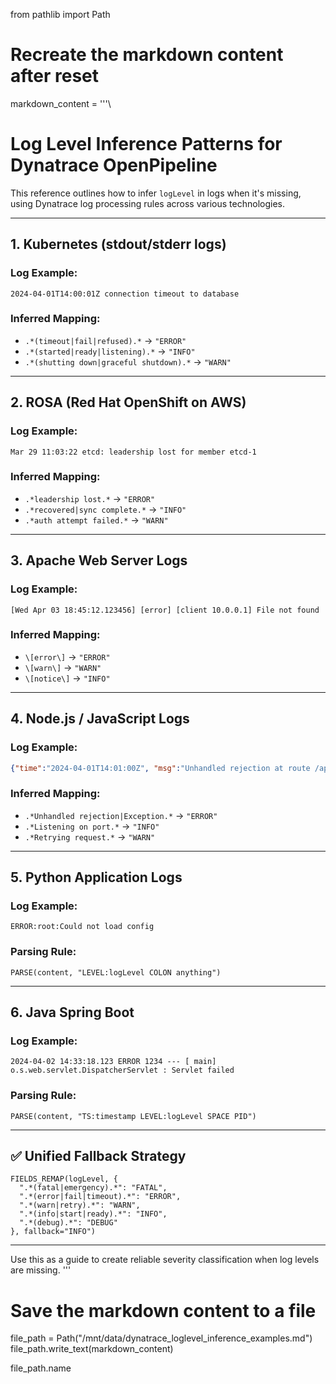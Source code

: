 from pathlib import Path

# Recreate the markdown content after reset
markdown_content = '''\
# Log Level Inference Patterns for Dynatrace OpenPipeline

This reference outlines how to infer `logLevel` in logs when it's missing, using Dynatrace log processing rules across various technologies.

---

## 1. Kubernetes (stdout/stderr logs)

### Log Example:
```
2024-04-01T14:00:01Z connection timeout to database
```

### Inferred Mapping:
- `.*(timeout|fail|refused).*` → `"ERROR"`
- `.*(started|ready|listening).*` → `"INFO"`
- `.*(shutting down|graceful shutdown).*` → `"WARN"`

---

## 2. ROSA (Red Hat OpenShift on AWS)

### Log Example:
```
Mar 29 11:03:22 etcd: leadership lost for member etcd-1
```

### Inferred Mapping:
- `.*leadership lost.*` → `"ERROR"`
- `.*recovered|sync complete.*` → `"INFO"`
- `.*auth attempt failed.*` → `"WARN"`

---

## 3. Apache Web Server Logs

### Log Example:
```
[Wed Apr 03 18:45:12.123456] [error] [client 10.0.0.1] File not found
```

### Inferred Mapping:
- `\[error\]` → `"ERROR"`
- `\[warn\]` → `"WARN"`
- `\[notice\]` → `"INFO"`

---

## 4. Node.js / JavaScript Logs

### Log Example:
```json
{"time":"2024-04-01T14:01:00Z", "msg":"Unhandled rejection at route /api"}
```

### Inferred Mapping:
- `.*Unhandled rejection|Exception.*` → `"ERROR"`
- `.*Listening on port.*` → `"INFO"`
- `.*Retrying request.*` → `"WARN"`

---

## 5. Python Application Logs

### Log Example:
```
ERROR:root:Could not load config
```

### Parsing Rule:
```plaintext
PARSE(content, "LEVEL:logLevel COLON anything")
```

---

## 6. Java Spring Boot

### Log Example:
```
2024-04-02 14:33:18.123 ERROR 1234 --- [ main] o.s.web.servlet.DispatcherServlet : Servlet failed
```

### Parsing Rule:
```plaintext
PARSE(content, "TS:timestamp LEVEL:logLevel SPACE PID")
```

---

## ✅ Unified Fallback Strategy

```plaintext
FIELDS_REMAP(logLevel, {
  ".*(fatal|emergency).*": "FATAL",
  ".*(error|fail|timeout).*": "ERROR",
  ".*(warn|retry).*": "WARN",
  ".*(info|start|ready).*": "INFO",
  ".*(debug).*": "DEBUG"
}, fallback="INFO")
```

---

Use this as a guide to create reliable severity classification when log levels are missing.
'''

# Save the markdown content to a file
file_path = Path("/mnt/data/dynatrace_loglevel_inference_examples.md")
file_path.write_text(markdown_content)

file_path.name
